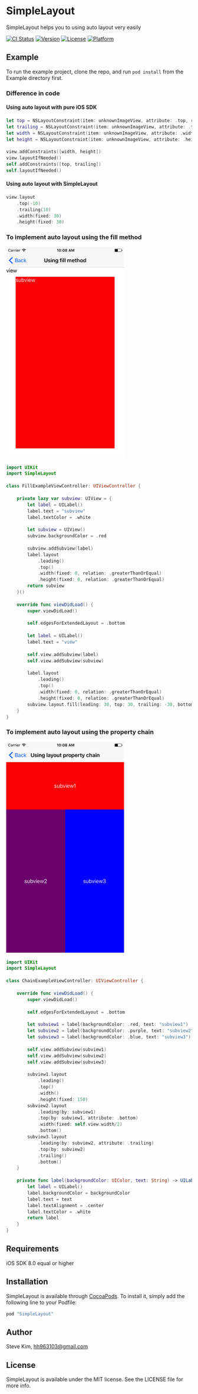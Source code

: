 # SimpleLayout

SimpleLayout helps you to using auto layout very easily

[![CI Status](http://img.shields.io/travis/pisces/SimpleLayout.svg?style=flat)](https://travis-ci.org/pisces/SimpleLayout)
[![Version](https://img.shields.io/cocoapods/v/SimpleLayout.svg?style=flat)](http://cocoapods.org/pods/SimpleLayout)
[![License](https://img.shields.io/cocoapods/l/SimpleLayout.svg?style=flat)](http://cocoapods.org/pods/SimpleLayout)
[![Platform](https://img.shields.io/cocoapods/p/SimpleLayout.svg?style=flat)](http://cocoapods.org/pods/SimpleLayout)

## Example

To run the example project, clone the repo, and run `pod install` from the Example directory first.

### Difference in code

#### Using auto layout with pure iOS SDK
```Swift
let top = NSLayoutConstraint(item: unknownImageView, attribute: .top, relatedBy: .equal, toItem: self, attribute: .top, multiplier: 1.0, constant: -10)
let trailing = NSLayoutConstraint(item: unknownImageView, attribute: .trailing, relatedBy: .equal, toItem: self, attribute: .trailing, multiplier: 1.0, constant: 10)
let width = NSLayoutConstraint(item: unknownImageView, attribute: .width, relatedBy: .equal, toItem: nil, attribute: .notAnAttribute, multiplier: 1.0, constant: 30)
let height = NSLayoutConstraint(item: unknownImageView, attribute: .height, relatedBy: .equal, toItem: nil, attribute: .notAnAttribute, multiplier: 1.0, constant: 30)
            
view.addConstraints([width, height])
view.layoutIfNeeded()
self.addConstraints([top, trailing])
self.layoutIfNeeded()
```

#### Using auto layout with SimpleLayout
```Swift
view.layout
    .top(-10)
    .trailing(10)
    .width(fixed: 30)
    .height(fixed: 30)
```

### To implement auto layout using the fill method
<p valign="top">
<img src="Screenshot/sh_01.png" width="320"/>
</p>

```Swift
import UIKit
import SimpleLayout

class FillExampleViewController: UIViewController {
    
    private lazy var subview: UIView = {
        let label = UILabel()
        label.text = "subview"
        label.textColor = .white
        
        let subview = UIView()
        subview.backgroundColor = .red
        
        subview.addSubview(label)
        label.layout
            .leading()
            .top()
            .width(fixed: 0, relation: .greaterThanOrEqual)
            .height(fixed: 0, relation: .greaterThanOrEqual)
        return subview
    }()
    
    override func viewDidLoad() {
        super.viewDidLoad()
        
        self.edgesForExtendedLayout = .bottom
        
        let label = UILabel()
        label.text = "view"
        
        self.view.addSubview(label)
        self.view.addSubview(subview)

        label.layout
            .leading()
            .top()
            .width(fixed: 0, relation: .greaterThanOrEqual)
            .height(fixed: 0, relation: .greaterThanOrEqual)
        subview.layout.fill(leading: 30, top: 30, trailing: -30, bottom: -30)
    }
}
```

### To implement auto layout using the property chain
<p valign="top">
<img src="Screenshot/sh_02.png" width="320"/>
</p>

```Swift
import UIKit
import SimpleLayout

class ChainExampleViewController: UIViewController {
    
    override func viewDidLoad() {
        super.viewDidLoad()
        
        self.edgesForExtendedLayout = .bottom
        
        let subview1 = label(backgroundColor: .red, text: "subview1")
        let subview2 = label(backgroundColor: .purple, text: "subview2")
        let subview3 = label(backgroundColor: .blue, text: "subview3")
        
        self.view.addSubview(subview1)
        self.view.addSubview(subview2)
        self.view.addSubview(subview3)
        
        subview1.layout
            .leading()
            .top()
            .width()
            .height(fixed: 150)
        subview2.layout
            .leading(by: subview1)
            .top(by: subview1, attribute: .bottom)
            .width(fixed: self.view.width/2)
            .bottom()
        subview3.layout
            .leading(by: subview2, attribute: .trailing)
            .top(by: subview2)
            .trailing()
            .bottom()
    }
    
    private func label(backgroundColor: UIColor, text: String) -> UILabel {
        let label = UILabel()
        label.backgroundColor = backgroundColor
        label.text = text
        label.textAlignment = .center
        label.textColor = .white
        return label
    }
}
```

## Requirements

iOS SDK 8.0 equal or higher

## Installation

SimpleLayout is available through [CocoaPods](http://cocoapods.org). To install
it, simply add the following line to your Podfile:

```ruby
pod "SimpleLayout"
```

## Author

Steve Kim, hh963103@gmail.com

## License

SimpleLayout is available under the MIT license. See the LICENSE file for more info.
